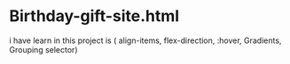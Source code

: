 # Birthday-gift-site.html
i have learn in this project is  ( align-items, flex-direction, :hover, Gradients, Grouping selector)
